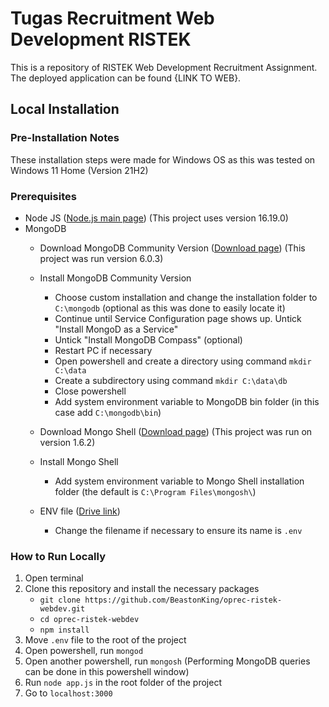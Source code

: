 
# Tugas Recruitment Web Development RISTEK

This is a repository of RISTEK Web Development Recruitment Assignment. The deployed application can be found {LINK TO WEB}.

## Local Installation
### Pre-Installation Notes
These installation steps were made for Windows OS as this was tested on Windows 11 Home (Version 21H2)
### Prerequisites
- Node JS ([Node.js main page](https://nodejs.org/en/)) (This project uses version 16.19.0)
- MongoDB 
  - Download MongoDB Community Version ([Download page](https://www.mongodb.com/try/download/community)) (This project was run version 6.0.3)
  - Install MongoDB Community Version
    - Choose custom installation and change the installation folder to `C:\mongodb` (optional as this was done to easily locate it)
    - Continue until Service Configuration page shows up. Untick "Install MongoD as a Service"
    - Untick "Install MongoDB Compass" (optional)
    - Restart PC if necessary
    - Open powershell and create a directory using command `mkdir C:\data`
    - Create a subdirectory using command `mkdir C:\data\db`
    - Close powershell
    - Add system environment variable to MongoDB bin folder (in this case add `C:\mongodb\bin`)

  - Download Mongo Shell ([Download page](https://www.mongodb.com/try/download/shell)) (This project was run on version 1.6.2)
  - Install Mongo Shell
    - Add system environment variable to Mongo Shell installation folder (the default is `C:\Program Files\mongosh\`)
  - ENV file ([Drive link](https://drive.google.com/file/d/1fawE-HGVJNR5uRkKy-9iSbuIKsMU_Vci/view?usp=sharing))
    - Change the filename if necessary to ensure its name is `.env`

### How to Run Locally
1. Open terminal
2. Clone this repository and install the necessary packages
    - `git clone https://github.com/BeastonKing/oprec-ristek-webdev.git`
    - `cd oprec-ristek-webdev`
    - `npm install`
3. Move `.env` file to the root of the project
4. Open powershell, run `mongod`
5. Open another powershell, run `mongosh` (Performing MongoDB queries can be done in this powershell window)
6. Run `node app.js` in the root folder of the project
7. Go to `localhost:3000`